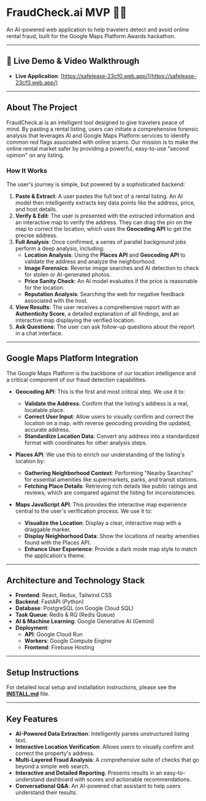 # FraudCheck.ai MVP 🕵️‍♂️

An AI-powered web application to help travelers detect and avoid online rental fraud, built for the Google Maps Platform Awards hackathon.

---

## 🚀 Live Demo & Video Walkthrough

* **Live Application**: [https://safelease-23cf0.web.app/](https://safelease-23cf0.web.app/)

---

## About The Project

FraudCheck.ai is an intelligent tool designed to give travelers peace of mind. By pasting a rental listing, users can initiate a comprehensive forensic analysis that leverages AI and Google Maps Platform services to identify common red flags associated with online scams. Our mission is to make the online rental market safer by providing a powerful, easy-to-use "second opinion" on any listing.

### How It Works

The user's journey is simple, but powered by a sophisticated backend:

1.  **Paste & Extract**: A user pastes the full text of a rental listing. An AI model then intelligently extracts key data points like the address, price, and host details.
2.  **Verify & Edit**: The user is presented with the extracted information and an interactive map to verify the address. They can drag the pin on the map to correct the location, which uses the **Geocoding API** to get the precise address.
3.  **Full Analysis**: Once confirmed, a series of parallel background jobs perform a deep analysis, including:
    * **Location Analysis**: Using the **Places API** and **Geocoding API** to validate the address and analyze the neighborhood.
    * **Image Forensics**: Reverse image searches and AI detection to check for stolen or AI-generated photos.
    * **Price Sanity Check**: An AI model evaluates if the price is reasonable for the location.
    * **Reputation Analysis**: Searching the web for negative feedback associated with the host.
4.  **View Results**: The user receives a comprehensive report with an **Authenticity Score**, a detailed explanation of all findings, and an interactive map displaying the verified location.
5.  **Ask Questions**: The user can ask follow-up questions about the report in a chat interface.

---

## Google Maps Platform Integration

The Google Maps Platform is the backbone of our location intelligence and a critical component of our fraud detection capabilities.

* **Geocoding API**: This is the first and most critical step. We use it to:
    * **Validate the Address**: Confirm that the listing's address is a real, locatable place.
    * **Correct User Input**: Allow users to visually confirm and correct the location on a map, with reverse geocoding providing the updated, accurate address.
    * **Standardize Location Data**: Convert any address into a standardized format with coordinates for other analysis steps.

* **Places API**: We use this to enrich our understanding of the listing's location by:
    * **Gathering Neighborhood Context**: Performing "Nearby Searches" for essential amenities like supermarkets, parks, and transit stations.
    * **Fetching Place Details**: Retrieving rich details like public ratings and reviews, which are compared against the listing for inconsistencies.

* **Maps JavaScript API**: This provides the interactive map experience central to the user's verification process. We use it to:
    * **Visualize the Location**: Display a clear, interactive map with a draggable marker.
    * **Display Neighborhood Data**: Show the locations of nearby amenities found with the Places API.
    * **Enhance User Experience**: Provide a dark mode map style to match the application's theme.

---

## Architecture and Technology Stack



* **Frontend**: React, Redux, Tailwind CSS
* **Backend**: FastAPI (Python)
* **Database**: PostgreSQL (on Google Cloud SQL)
* **Task Queue**: Redis & RQ (Redis Queue)
* **AI & Machine Learning**: Google Generative AI (Gemini)
* **Deployment**:
    * **API**: Google Cloud Run
    * **Workers**: Google Compute Engine
    * **Frontend**: Firebase Hosting

---

## Setup Instructions

For detailed local setup and installation instructions, please see the **[INSTALL.md](INSTALL.md)** file.

---

## Key Features

* **AI-Powered Data Extraction**: Intelligently parses unstructured listing text.
* **Interactive Location Verification**: Allows users to visually confirm and correct the property's address.
* **Multi-Layered Fraud Analysis**: A comprehensive suite of checks that go beyond a simple web search.
* **Interactive and Detailed Reporting**: Presents results in an easy-to-understand dashboard with scores and actionable recommendations.
* **Conversational Q&A**: An AI-powered chat assistant to help users understand their results.